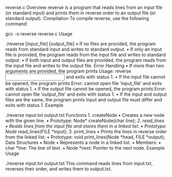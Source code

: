 reverse.c
Overview
reverse is a program that reads lines from an input file (or standard input) and prints them in reverse order to an output file (or standard output).
Compilation
To compile reverse, use the following command:

gcc -o reverse reverse.c
Usage

./reverse [input_file] [output_file]
	•	If no files are provided, the program reads from standard input and writes to standard output.
	•	If only an input file is provided, the program reads from the input file and writes to standard output.
	•	If both input and output files are provided, the program reads from the input file and writes to the output file.
Error Handling
	•	If more than two arguments are provided, the program prints Usage: reverse <input> <output> and exits with status 1.
	•	If the input file cannot be opened, the program prints Error: cannot open file 'input_file' and exits with status 1.
	•	If the output file cannot be opened, the program prints Error: cannot open file 'output_file' and exits with status 1.
	•	If the input and output files are the same, the program prints Input and output file must differ and exits with status 1.
Example

./reverse input.txt output.txt
Functions
	1.	createNode
	▪	Creates a new node with the given line.
	▪	Prototype: Node* createNode(char *line);
	2.	read_lines
	▪	Reads lines from the input file and stores them in a linked list.
	▪	Prototype: Node* read_lines(FILE *input);
	3.	print_lines
	▪	Prints the lines in reverse order from the linked list.
	▪	Prototype: void print_lines(Node *head, FILE *output);
Data Structures
	•	Node
	•	Represents a node in a linked list.
	•	Members:
	▪	char *line: The line of text.
	▪	Node *next: Pointer to the next node.
Example Usage

./reverse input.txt output.txt
This command reads lines from input.txt, reverses their order, and writes them to output.txt.
